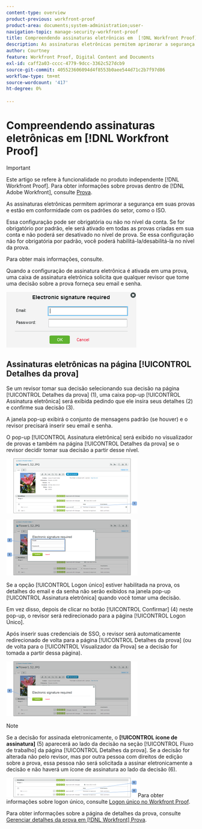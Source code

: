 ```yaml
---
content-type: overview
product-previous: workfront-proof
product-area: documents;system-administration;user-
navigation-topic: manage-security-workfront-proof
title: Compreendendo assinaturas eletrônicas em  [!DNL Workfront Proof]
description: As assinaturas eletrônicas permitem aprimorar a segurança em suas provas e estão em conformidade com os padrões do setor, como o ISO.
author: Courtney
feature: Workfront Proof, Digital Content and Documents
exl-id: caff2a03-cccc-4779-9dcc-3362c527dcb9
source-git-commit: 405523606094d4f8553b0aee544d71c2b7f97d86
workflow-type: tm+mt
source-wordcount: '417'
ht-degree: 0%

---
```


# Compreendendo assinaturas eletrônicas em [!DNL Workfront Proof]

>[!IMPORTANT]
>
>Este artigo se refere à funcionalidade no produto independente [!DNL Workfront Proof]. Para obter informações sobre provas dentro de [!DNL Adobe Workfront], consulte [Prova](../../../review-and-approve-work/proofing/proofing.md).

As assinaturas eletrônicas permitem aprimorar a segurança em suas provas e estão em conformidade com os padrões do setor, como o ISO.

Essa configuração pode ser obrigatória ou não no nível da conta. Se for obrigatório por padrão, ele será ativado em todas as provas criadas em sua conta e não poderá ser desativado no nível de prova. Se essa configuração não for obrigatória por padrão, você poderá habilitá-la/desabilitá-la no nível da prova.

Para obter mais informações, consulte.

Quando a configuração de assinatura eletrônica é ativada em uma prova, uma caixa de assinatura eletrônica solicita que qualquer revisor que tome uma decisão sobre a prova forneça seu email e senha.

![Electronic_sig_required_box.png](assets/electronic-sig-required-box.png)

## Assinaturas eletrônicas na página [!UICONTROL Detalhes da prova]

Se um revisor tomar sua decisão selecionando sua decisão na página [!UICONTROL Detalhes da prova] (1), uma caixa pop-up [!UICONTROL Assinatura eletrônica] será exibida pedindo que ele insira seus detalhes (2) e confirme sua decisão (3).

A janela pop-up exibirá o conjunto de mensagens padrão (se houver) e o revisor precisará inserir seu email e senha.

O pop-up [!UICONTROL Assinatura eletrônica] será exibido no visualizador de provas e também na página [!UICONTROL Detalhes da prova] se o revisor decidir tomar sua decisão a partir desse nível.

![Assinatura_Eletrônica_-_Proof_Details.png](assets/electronic-signature---proof-details-350x146.png)

![Assinatura_Eletrônica_-_Proof_Details_2.png](assets/electronic-signature---proof-details-2-350x148.png)

Se a opção [!UICONTROL Logon único] estiver habilitada na prova, os detalhes do email e da senha não serão exibidos na janela pop-up [!UICONTROL Assinatura eletrônica] quando você tomar uma decisão.

Em vez disso, depois de clicar no botão [!UICONTROL Confirmar] (4) neste pop-up, o revisor será redirecionado para a página [!UICONTROL Logon Único].

Após inserir suas credenciais de SSO, o revisor será automaticamente redirecionado de volta para a página [!UICONTROL Detalhes da prova] (ou de volta para o [!UICONTROL Visualizador da Prova] se a decisão for tomada a partir dessa página).

![Assinatura_Eletrônica_SSO_-_Proof_Details_3.png](assets/electronic-signature-sso---proof-details-3-350x146.png)

>[!NOTE]
>
> Se a decisão for assinada eletronicamente, o **[!UICONTROL ícone de assinatura]** (5) aparecerá ao lado da decisão na seção [!UICONTROL Fluxo de trabalho] da página [!UICONTROL Detalhes da prova]. Se a decisão for alterada não pelo revisor, mas por outra pessoa com direitos de edição sobre a prova, essa pessoa não será solicitada a assinar eletronicamente a decisão e não haverá um ícone de assinatura ao lado da decisão (6).

![Electronic_Signature_icon.png](assets/electronic-signature-icon-350x52.png)Para obter informações sobre logon único, consulte [Logon único no Workfront Proof](../../../workfront-proof/wp-acct-admin/managing-security/single-sign-on-overview.md).

Para obter informações sobre a página de detalhes da prova, consulte [Gerenciar detalhes da prova em [!DNL Workfront] Prova](../../../workfront-proof/wp-work-proofsfiles/manage-your-work/manage-proof-details.md).
